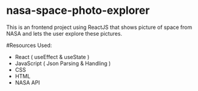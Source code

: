 # nasa-space-photo-explorer
This is an frontend project using ReactJS that shows picture of space from NASA and lets the user explore these pictures.


#Resources Used:

- React ( useEffect & useState )
- JavaScript ( Json Parsing & Handling )
- CSS
- HTML 
- NASA API 
